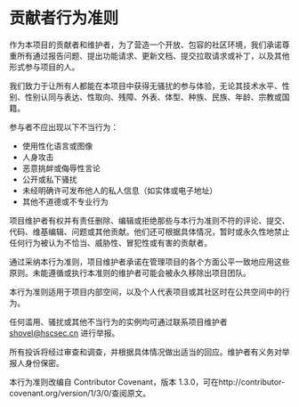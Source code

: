 # 贡献者行为准则

作为本项目的贡献者和维护者，为了营造一个开放、包容的社区环境，我们承诺尊重所有通过报告问题、提出功能请求、更新文档、提交拉取请求或补丁，以及其他形式参与项目的人。

我们致力于让所有人都能在本项目中获得无骚扰的参与体验，无论其技术水平、性别、性别认同与表达、性取向、残障、外表、体型、种族、民族、年龄、宗教或国籍。

参与者不应出现以下不当行为：

- 使用性化语言或图像
- 人身攻击
- 恶意挑衅或侮辱性言论
- 公开或私下骚扰
- 未经明确许可发布他人的私人信息（如实体或电子地址）
- 其他不道德或不专业行为

项目维护者有权并有责任删除、编辑或拒绝那些与本行为准则不符的评论、提交、代码、维基编辑、问题或其他贡献。他们还可根据具体情况，暂时或永久性地禁止任何行为被认为不恰当、威胁性、冒犯性或有害的贡献者。

通过采纳本行为准则，项目维护者承诺在管理项目的各个方面公平一致地应用这些原则。未能遵循或执行本准则的维护者可能会被永久移除出项目团队。

本行为准则适用于项目内部空间，以及个人代表项目或其社区时在公共空间中的行为。

任何滥用、骚扰或其他不当行为的实例均可通过联系项目维护者 shovel@hscsec.cn 进行举报。

所有投诉将经过审查和调查，并根据具体情况做出适当的回应。维护者有义务对举报人身份保密。

本行为准则改编自 Contributor Covenant，版本 1.3.0，可在http://contributor-covenant.org/version/1/3/0/查阅原文。
